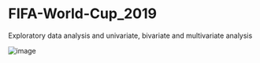 # FIFA-World-Cup_2019
<meta name="image" property="og:image" content="[Image URL here]">
Exploratory data analysis and univariate, bivariate and multivariate analysis

![image](https://user-images.githubusercontent.com/64734407/157451244-81c361bb-062c-4462-bd54-328dfc2d726f.png)
